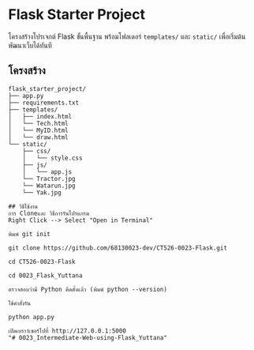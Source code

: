 # Flask Starter Project

โครงสร้างโปรเจกต์ Flask ขั้นพื้นฐาน พร้อมโฟลเดอร์ `templates/` และ `static/` เพื่อเริ่มต้นพัฒนาเว็บได้ทันที

## โครงสร้าง
```
flask_starter_project/
├── app.py
├── requirements.txt
├── templates/
│   ├── index.html
│   └── Tech.html
│   └── MyID.html
│   └── draw.html
└── static/
    ├── css/
    │   └── style.css
    ├── js/
    │   └── app.js
    └── Tractor.jpg
    └── Watarun.jpg
    └── Yak.jpg

## วิธีใช้งาน
การ Cloneและ วิธีการรันโปรแกรม
Right Click --> Select "Open in Terminal"

พิมพ์ git init

git clone https://github.com/68130023-dev/CT526-0023-Flask.git

cd CT526-0023-Flask

cd 0023_Flask_Yuttana

ตรวจสอบว่ามี Python ติดตั้งแล้ว (พิมพ์ python --version)

ใช้คำสั่งรัน

python app.py

เปิดเบราว์เซอร์ไปที่ http://127.0.0.1:5000
"# 0023_Intermediate-Web-using-Flask_Yuttana" 
